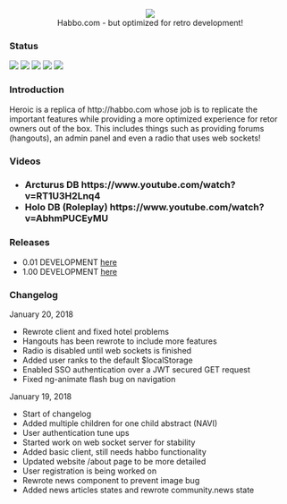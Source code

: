 <p align="center">
  <img src="https://i.imgur.com/iKiDgs0.png" />
  <br>
  Habbo.com - but optimized for retro development!
</p>

<h3>Status</h3>
<img src="https://img.shields.io/travis/chrismpettyjohn/Heroic.svg">
<img src="https://img.shields.io/github/release/chrismpettyjohn/Heroic.svg">
<img src="https://img.shields.io/github/commits-since/chrismpettyjohn/Heroic/latest.svg">
<img src="https://img.shields.io/codeclimate/github/chrismpettyjohn/Heroic.svg">
<img src="https://img.shields.io/codeclimate/issues/github/chrismpettyjohn/Heroic.svg">



<h3>Introduction</h3>
<p>Heroic is a replica of http://habbo.com whose job is to replicate the important features while providing a more optimized experience for retor owners out of the box.  This includes things such as 
providing forums (hangouts), an admin panel and even a radio that uses web sockets!</p>

<h3>Videos<h3>
<ul>
  <li>Arcturus DB https://www.youtube.com/watch?v=RT1U3H2Lnq4 </li>
  <li>Holo DB (Roleplay) https://www.youtube.com/watch?v=AbhmPUCEyMU </li>
 </ul>
 
 <h3>Releases</h3>
 <ul>
  <li>0.01 DEVELOPMENT  <a href="https://github.com/chrismpettyjohn/Heroic/releases/tag/0.1">here</a></li>
   <li>1.00 DEVELOPMENT  <a href="https://github.com/chrismpettyjohn/Heroic/releases/tag/1.00">here</a></li>
 </ul>

  <h3>Changelog</h3>
  <div ng-repeat="log in info.changelog" class="ng-scope">
                  <p class="ng-binding">January 20, 2018</p>
                  <ul>
                    <!-- ngRepeat: child in log.logs --><li ng-repeat="child in log.logs" class="ng-binding ng-scope">Rewrote client and fixed hotel problems</li><!-- end ngRepeat: child in log.logs --><li ng-repeat="child in log.logs" class="ng-binding ng-scope">Hangouts has been rewrote to include more features</li><!-- end ngRepeat: child in log.logs --><li ng-repeat="child in log.logs" class="ng-binding ng-scope">Radio is disabled until web sockets is finished</li><!-- end ngRepeat: child in log.logs --><li ng-repeat="child in log.logs" class="ng-binding ng-scope">Added user ranks to the default $localStorage</li><!-- end ngRepeat: child in log.logs --><li ng-repeat="child in log.logs" class="ng-binding ng-scope">Enabled SSO authentication over a JWT secured GET request</li><!-- end ngRepeat: child in log.logs --><li ng-repeat="child in log.logs" class="ng-binding ng-scope">Fixed ng-animate flash bug on navigation</li><!-- end ngRepeat: child in log.logs -->
                  </ul>
                </div>
    <div ng-repeat="log in info.changelog" class="ng-scope">
                  <p class="ng-binding">January 19, 2018</p>
                  <ul>
                    <!-- ngRepeat: child in log.logs --><li ng-repeat="child in log.logs" class="ng-binding ng-scope">Start of changelog</li><!-- end ngRepeat: child in log.logs --><li ng-repeat="child in log.logs" class="ng-binding ng-scope">Added multiple children for one child abstract (NAVI)</li><!-- end ngRepeat: child in log.logs --><li ng-repeat="child in log.logs" class="ng-binding ng-scope">User authentication tune ups</li><!-- end ngRepeat: child in log.logs --><li ng-repeat="child in log.logs" class="ng-binding ng-scope">Started work on web socket server for stability</li><!-- end ngRepeat: child in log.logs --><li ng-repeat="child in log.logs" class="ng-binding ng-scope">Added basic client, still needs habbo functionality</li><!-- end ngRepeat: child in log.logs --><li ng-repeat="child in log.logs" class="ng-binding ng-scope">Updated website /about page to be more detailed</li><!-- end ngRepeat: child in log.logs --><li ng-repeat="child in log.logs" class="ng-binding ng-scope">User registration is being worked on</li><!-- end ngRepeat: child in log.logs --><li ng-repeat="child in log.logs" class="ng-binding ng-scope">Rewrote news component to prevent image bug</li><!-- end ngRepeat: child in log.logs --><li ng-repeat="child in log.logs" class="ng-binding ng-scope">Added news articles states and rewrote community.news state</li><!-- end ngRepeat: child in log.logs -->
                  </ul>
                </div>
